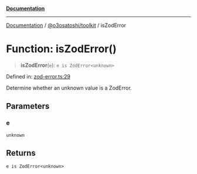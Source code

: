 [**Documentation**](../../../README.md)

***

[Documentation](../../../README.md) / [@o3osatoshi/toolkit](../README.md) / isZodError

# Function: isZodError()

> **isZodError**(`e`): `e is ZodError<unknown>`

Defined in: [zod-error.ts:29](https://github.com/o3osatoshi/experiment/blob/f1d231870a1d13a36a9ead236d22edc1fb9797dd/packages/toolkit/src/zod-error.ts#L29)

Determine whether an unknown value is a ZodError.

## Parameters

### e

`unknown`

## Returns

`e is ZodError<unknown>`
